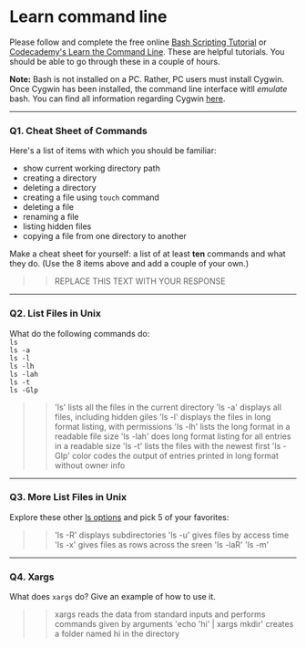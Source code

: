 # Learn command line

Please follow and complete the free online [Bash Scripting Tutorial](https://ryanstutorials.net/bash-scripting-tutorial/) or [Codecademy's Learn the Command Line](https://www.codecademy.com/learn/learn-the-command-line). These are helpful tutorials. You should be able to go through these in a couple of hours.

**Note:** Bash is not installed on a PC. Rather, PC users must install Cygwin. Once Cygwin has been installed, the command line interface witll _emulate_ bash. You can find all information regarding Cygwin [here](https://www.cygwin.com/).

---

### Q1.  Cheat Sheet of Commands  

Here's a list of items with which you should be familiar:  
* show current working directory path
* creating a directory
* deleting a directory
* creating a file using `touch` command
* deleting a file
* renaming a file
* listing hidden files
* copying a file from one directory to another

Make a cheat sheet for yourself: a list of at least **ten** commands and what they do.  (Use the 8 items above and add a couple of your own.)  

> > REPLACE THIS TEXT WITH YOUR RESPONSE

---

### Q2.  List Files in Unix   

What do the following commands do:  
`ls`  
`ls -a`  
`ls -l`  
`ls -lh`  
`ls -lah`  
`ls -t`  
`ls -Glp`  

> > 'ls' lists all the files in the current directory
> > 'ls -a' displays all files, including hidden giles
> > 'ls -l' displays the files in long format listing, with permissions
> > 'ls -lh' lists the long format in a readable file size
> > 'ls -lah' does long format listing for all entries in a readable size
> > 'ls -t' lists the files with the newest first
> > 'ls -Glp' color codes the output of entries printed in long format without owner info

---

### Q3.  More List Files in Unix  

Explore these other [ls options](http://www.techonthenet.com/unix/basic/ls.php) and pick 5 of your favorites:

> > 'ls -R' displays subdirectories
> > 'ls -u' gives files by access time
> > 'ls -x' gives files as rows across the sreen
> > 'ls -laR'
> > 'ls -m'

---

### Q4.  Xargs   

What does `xargs` do? Give an example of how to use it.

> > xargs reads the data from standard inputs and performs commands given by arguments
> > 'echo 'hi' | xargs mkdir' creates a folder named hi in the directory

 


